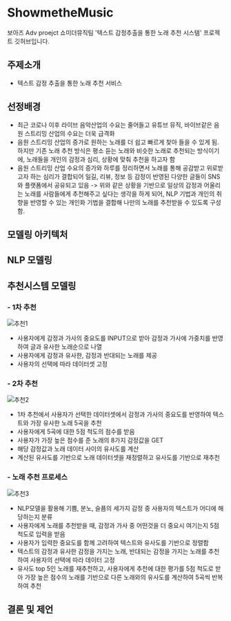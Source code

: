 # ShowmetheMusic

보아즈 Adv proejct 쇼미더뮤직팀 '텍스트 감정추출을 통한 노래 추천 시스템' 프로젝트 깃허브입니다.

## 주제소개
- 텍스트 감정 추출을 통한 노래 추천 서비스

## 선정배경
- 최근 코로나 이후 라이브 음악산업의 수요는 줄어들고 유튜브 뮤직, 바이브같은 음원 스트리밍 산업의 수요는 더욱 급격화
- 음원 스트리밍 산업의 증가로 원하는 노래를 더 쉽고 빠르게 찾아 들을 수 있게 됨. 하지만 기존 노래 추천 방식은 평소 듣는 노래와 비슷한 노래로 추천되는 방식이기에, 노래들을 개인의 감정과 심리, 상황에 맞춰 추천을 하고자 함
- 음원 스트리밍 산업 수요의 증가와 하루를 정리하면서 노래를 통해 공감받고 위로받고자 하는 심리가 결합되어 일길, 리뷰, 정보 등 감정이 반영된 다양한 글들이 SNS와 플랫폼에서 공유되고 있음
-> 위와 같은 상황을 기반으로 일상의 감정과 어울리는 노래를 사람들에게 추천해주고 싶다는 생각을 하게 되어, NLP 기법과 개인의 취향을 반영할 수 있는 개인화 기법을 결합해 나만의 노래를 추천받을 수 있도록 구성함.

## 모델링 아키텍처

## NLP 모델링

## 추천시스템 모델링

### - 1차 추천

![추천1](https://user-images.githubusercontent.com/76245088/152142565-b8ea8bae-3624-40f1-81d8-743d7b3345dd.jpg)

- 사용자에게 감정과 가사의 중요도를 INPUT으로 받아 감정과 가사에 가중치를 반영하여 글과 유사한 노래순으로 나열
- 사용자에게 감정과 유사한, 감정과 반대되는 노래를 제공
- 사용자의 선택에 따라 데이터셋 고정 

### - 2차 추천

![추천2](https://user-images.githubusercontent.com/76245088/152143461-6ff44945-f263-48fc-a0d8-0c41073d799f.jpg)

- 1차 추천에서 사용자가 선택한 데이터셋에서 감정과 가사의 중요도를 반영하여 텍스트와 가장 유사한 노래 5곡을 추천
- 사용자에게 5곡에 대한 5점 척도의 점수를 받음 
- 사용자가 가장 높은 점수를 준 노래의 8가지 감정값을 GET
- 해당 감정값과 노래 데이터 사이의 유사도를 계산
- 계산된 유사도를 기반으로 노래 데이터셋을 재정렬하고 유사도를 기반으로 재추천 

### - 노래 추천 프로세스 

![추천3](https://user-images.githubusercontent.com/76245088/152144213-b6b02bae-53d2-4744-b2d9-6dceb0575bbb.jpg)

- NLP모델을 활용해 기쁨, 분노, 슬픔의 세가지 감정 중 사용자의 텍스트가 어디에 해당하는지 분류
- 사용자에게 노래를 추천받을 때, 감정과 가사 중 어떤것을 더 중요시 여기는지 5점척도로 입력을 받음
- 사용자가 입력한 중요도를 함께 고려하여 텍스트와 유사도를 기반으로 정렬함
- 텍스트의 감정과 유사한 감정을 가지는 노래, 반대되는 감정을 가지는 노래를 추천하여 사용자의 선택에 따라 데이터 고정
- 유사도 top 5인 노래를 재추천하고, 사용자에게 추천에 대한 평가를 5점 척도로 받아 가장 높은 점수의 노래를 기반으로 다른 노래와의 유사도를 계산하여 5곡씩 반복하여 추천


## 결론 및 제언

